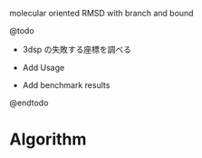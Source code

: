 molecular oriented RMSD with branch and bound

@todo

- 3dsp の失敗する座標を調べる <br>

- Add Usage <br>

- Add benchmark results <br>

@endtodo

# Algorithm


